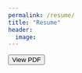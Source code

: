 ```yaml
---
permalink: /resume/
title: "Resume"
header:
  image: 
---
```

 <div class="btn-container">
<a href="https://github.com/Sinamhd9/sinamhd9.github.io/raw/master/images/resume.pdf"><button class="btn">View PDF</button></a>
  </div>

